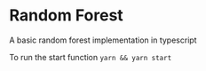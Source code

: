# Random Forest

A basic random forest implementation in typescript

To run the start function `yarn && yarn start`
